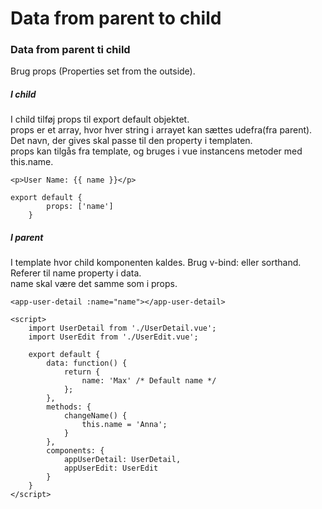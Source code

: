 # Data from parent to child
### Data from parent ti child
Brug props (Properties set from the outside).  

##### I child
I child tilføj props til export default objektet.  
props er et array, hvor hver string i arrayet kan sættes udefra(fra parent).  
Det navn, der gives skal passe til den property i templaten.  
props kan tilgås fra template, og bruges i vue instancens metoder med this.name.  
```
<p>User Name: {{ name }}</p>

export default {
        props: ['name']
    }
```
##### I parent
I template hvor child komponenten kaldes. Brug v-bind: eller sorthand. Referer til name property i data.  
name skal være det samme som i props.  
```
<app-user-detail :name="name"></app-user-detail>  

<script>
    import UserDetail from './UserDetail.vue';
    import UserEdit from './UserEdit.vue';

    export default {
        data: function() {
            return {
                name: 'Max' /* Default name */
            };
        },
        methods: {
            changeName() {
                this.name = 'Anna';
            }
        },
        components: {
            appUserDetail: UserDetail,
            appUserEdit: UserEdit
        }
    }
</script>
```
